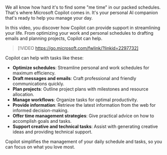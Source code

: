 We all know how hard it's to find some "me time" in our packed schedules. That's where Microsoft Copilot comes in. It's your personal AI companion that's ready to help you manage your day.

In this video, you discover how Copilot can provide support in streamlining your life. From optimizing your work and personal schedules to drafting emails and planning projects, Copilot can help.

> [!VIDEO https://go.microsoft.com/fwlink/?linkid=2297732]

Copilot can help with tasks like these:

- **Optimize schedules**: Streamline personal and work schedules for maximum efficiency.
- **Draft messages and emails**: Craft professional and friendly communications quickly.
- **Plan projects**: Outline project plans with milestones and resource allocation.
- **Manage workflows**: Organize tasks for optimal productivity.
- **Provide information**: Retrieve the latest information from the web for informed decision-making.
- **Offer time management strategies**: Give practical advice on how to accomplish goals and tasks.
- **Support creative and technical tasks**: Assist with generating creative ideas and providing technical support.

Copilot simplifies the management of your daily schedule and tasks, so you can focus on what you love most.

